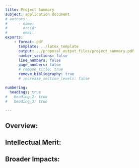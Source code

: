 ```yaml
---
title: Project Summary
subject: application document
# authors:
#     - name:
#       orcid:
#       email:
exports:
    - format: pdf
      template: ../latex_template
      output: ../proposal_output_files/project_summary.pdf
      number_sections: false
      line_numbers: false
      page_numbers: false
      # remove_title: true
      remove_bibliography: true
      # increase_section_levels: false

numbering:
  headings: true
#   heading_2: true
#   heading_3: true

---
```


<!--
Content Instructions for Project Summary:
* The document must conform to solicitation-specific and PAPPG instructions
* Please refer to the Format of the proposal (PAPPG) for all margin, spacing, font type and size requirements
* Your file must include three separate section headers: Overview, * Intellectual Merit, and Broader Impacts. To be valid, a heading must be on its own line with no other text on that line.
* File cannot exceed one page
* File Instructions for Project Summary:

Only one file can be uploaded
*Your file should not contain page numbers, as they will be added automatically by the system
* Accepted file types include: PDF

not more than one page in length, that includes an overview of the project and separate statements that clearly address the intellectual merit and broader impacts. In addition, the Project Summary must also identify (in the overview section):
Proposed scientific mentor(s) and
Proposed host institution(s).
-->

## Overview:

## Intellectual Merit:

## Broader Impacts:

